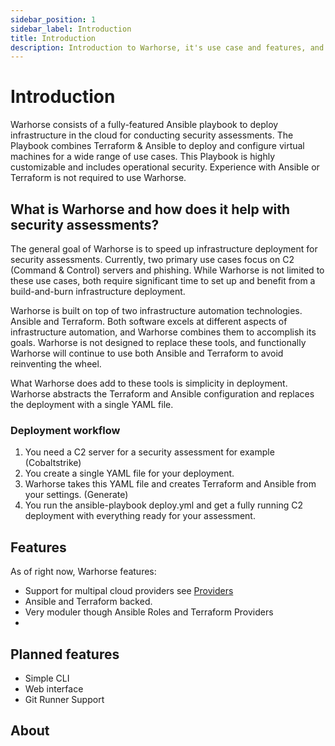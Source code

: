 ```yaml
---
sidebar_position: 1
sidebar_label: Introduction
title: Introduction
description: Introduction to Warhorse, it's use case and features, and the history of it.
---
```


# Introduction

Warhorse consists of a fully-featured Ansible playbook to deploy infrastructure in the cloud for conducting security assessments. The Playbook combines Terraform & Ansible to deploy and configure virtual machines for a wide range of use cases. This Playbook is highly customizable and includes operational security. Experience with Ansible or Terraform is not required to use Warhorse.

## What is Warhorse and how does it help with security assessments?

The general goal of Warhorse is to speed up infrastructure deployment for security assessments. Currently, two primary use cases focus on C2 (Command & Control) servers and phishing. While Warhorse is not limited to these use cases, both require significant time to set up and benefit from a build-and-burn infrastructure deployment.

Warhorse is built on top of two infrastructure automation technologies. Ansible and Terraform. Both software excels at different aspects of infrastructure automation, and Warhorse combines them to accomplish its goals. Warhorse is not designed to replace these tools, and functionally Warhorse will continue to use both Ansible and Terraform to avoid reinventing the wheel.

What Warhorse does add to these tools is simplicity in deployment. Warhorse abstracts the Terraform and Ansible configuration and replaces the deployment with a single YAML file.

### Deployment workflow

1. You need a C2 server for a security assessment for example (Cobaltstrike)
2. You create a single YAML file for your deployment.
3. Warhorse takes this YAML file and creates Terraform and Ansible from your settings. (Generate)
4. You run the ansible-playbook deploy.yml and get a fully running C2 deployment with everything ready for your assessment.



## Features

As of right now, Warhorse features:

* Support for multipal cloud providers see [Providers](./providers/current)
* Ansible and Terraform backed.
* Very moduler though Ansible Roles and Terraform Providers
* 

## Planned features

* Simple CLI
* Web interface
* Git Runner Support

## About

